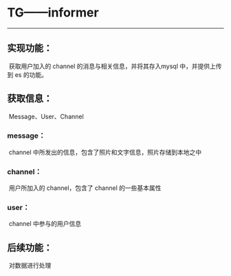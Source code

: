 

# TG——informer

------

## 实现功能：

​		获取用户加入的 channel 的消息与相关信息，并将其存入mysql 中，并提供上传到 es 的功能。

## 获取信息：

​		Message、User、Channel

### message：

​		channel 中所发出的信息，包含了照片和文字信息，照片存储到本地之中

### channel：

​		用户所加入的 channel，包含了 channel 的一些基本属性

### user：

​		channel 中参与的用户信息

## 后续功能：

​		对数据进行处理